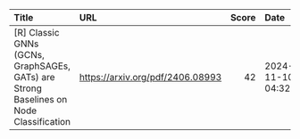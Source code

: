 | Title                                                                                 | URL                              |   Score | Date                |
|:--------------------------------------------------------------------------------------|:---------------------------------|--------:|:--------------------|
| [R] Classic GNNs (GCNs, GraphSAGEs, GATs) are Strong Baselines on Node Classification | https://arxiv.org/pdf/2406.08993 |      42 | 2024-11-10 04:32:19 |
